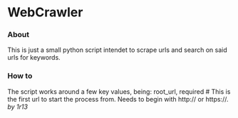 <h1>WebCrawler</h1>
<h3>About</h3>
This is just a small python script intendet to scrape urls and search on said urls for keywords.
<h3>How to</h3>
The script works around a few key values, being:
root_url, required    # This is the first url to start the process from. Needs to begin with http:// or https://.
<i>by 1r13</i>
